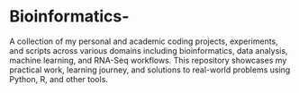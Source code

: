 # Bioinformatics-
A collection of my personal and academic coding projects, experiments, and scripts across various domains including bioinformatics, data analysis, machine learning, and RNA-Seq workflows. This repository showcases my practical work, learning journey, and solutions to real-world problems using Python, R, and other tools.
